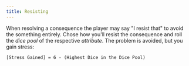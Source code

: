 ```yaml
---
title: Resisting
---
```


When resolving a consequence the player may say "I resist that" to avoid the something entirely. Chose how you'll resist the consequence and roll the _dice pool_ of the respective _attribute_. The problem is avoided, but you gain stress:

```center
[Stress Gained] = 6 - (Highest Dice in the Dice Pool)
```
